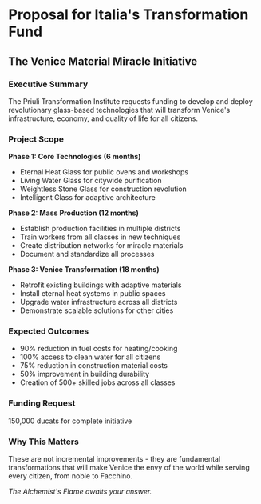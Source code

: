 # Proposal for Italia's Transformation Fund
## The Venice Material Miracle Initiative

### Executive Summary
The Priuli Transformation Institute requests funding to develop and deploy revolutionary glass-based technologies that will transform Venice's infrastructure, economy, and quality of life for all citizens.

### Project Scope
**Phase 1: Core Technologies (6 months)**
- Eternal Heat Glass for public ovens and workshops
- Living Water Glass for citywide purification
- Weightless Stone Glass for construction revolution
- Intelligent Glass for adaptive architecture

**Phase 2: Mass Production (12 months)**
- Establish production facilities in multiple districts
- Train workers from all classes in new techniques
- Create distribution networks for miracle materials
- Document and standardize all processes

**Phase 3: Venice Transformation (18 months)**
- Retrofit existing buildings with adaptive materials
- Install eternal heat systems in public spaces
- Upgrade water infrastructure across all districts
- Demonstrate scalable solutions for other cities

### Expected Outcomes
- 90% reduction in fuel costs for heating/cooking
- 100% access to clean water for all citizens
- 75% reduction in construction material costs
- 50% improvement in building durability
- Creation of 500+ skilled jobs across all classes

### Funding Request
150,000 ducats for complete initiative

### Why This Matters
These are not incremental improvements - they are fundamental transformations that will make Venice the envy of the world while serving every citizen, from noble to Facchino.

*The Alchemist's Flame awaits your answer.*